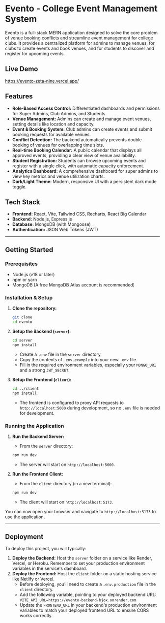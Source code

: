 # Evento - College Event Management System

Evento is a full-stack MERN application designed to solve the core problem of venue booking conflicts and streamline event management for college clubs. It provides a centralized platform for admins to manage venues, for clubs to create events and book venues, and for students to discover and register for upcoming events.

## Live Demo

https://evento-zeta-nine.vercel.app/

## Features

- **Role-Based Access Control:** Differentiated dashboards and permissions for Super Admins, Club Admins, and Students.
- **Venue Management:** Admins can create and manage event venues, setting details like location and capacity.
- **Event & Booking System:** Club admins can create events and submit booking requests for available venues.
- **Conflict Detection:** The backend automatically prevents double-booking of venues for overlapping time slots.
- **Real-time Booking Calendar:** A public calendar that displays all approved events, providing a clear view of venue availability.
- **Student Registration:** Students can browse upcoming events and register with a single click, with automatic capacity enforcement.
- **Analytics Dashboard:** A comprehensive dashboard for super admins to view key metrics and venue utilization charts.
- **Dark/Light Theme:** Modern, responsive UI with a persistent dark mode toggle.

## Tech Stack

- **Frontend:** React, Vite, Tailwind CSS, Recharts, React Big Calendar
- **Backend:** Node.js, Express.js
- **Database:** MongoDB (with Mongoose)
- **Authentication:** JSON Web Tokens (JWT)

---

## Getting Started

### Prerequisites

- Node.js (v18 or later)
- npm or yarn
- MongoDB (A free MongoDB Atlas account is recommended)

### Installation & Setup

1.  **Clone the repository:**
    ```bash
    git clone 
    cd evento
    ```

2.  **Setup the Backend (`server`):**
    ```bash
    cd server
    npm install
    ```
    - Create a `.env` file in the `server` directory.
    - Copy the contents of `.env.example` into your new `.env` file.
    - Fill in the required environment variables, especially your `MONGO_URI` and a strong `JWT_SECRET`.

3.  **Setup the Frontend (`client`):**
    ```bash
    cd ../client
    npm install
    ```
    - The frontend is configured to proxy API requests to `http://localhost:5000` during development, so no `.env` file is needed for development.

### Running the Application

1.  **Run the Backend Server:**
    - From the `server` directory:
    ```bash
    npm run dev
    ```
    - The server will start on `http://localhost:5000`.

2.  **Run the Frontend Client:**
    - From the `client` directory (in a new terminal):
    ```bash
    npm run dev
    ```
    - The client will start on `http://localhost:5173`.

You can now open your browser and navigate to `http://localhost:5173` to use the application.

---

## Deployment

To deploy this project, you will typically:

1.  **Deploy the Backend:** Host the `server` folder on a service like Render, Vercel, or Heroku. Remember to set your production environment variables in the service's dashboard.
2.  **Deploy the Frontend:** Host the `client` folder on a static hosting service like Netlify or Vercel.
    - Before deploying, you'll need to create a `.env.production` file in the `client` directory.
    - Add the following variable, pointing to your deployed backend URL: `VITE_API_URL=https://evento-backend-bjox.onrender.com`
    - Update the `FRONTEND_URL` in your backend's production environment variables to match your deployed frontend URL to ensure CORS works correctly.
